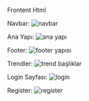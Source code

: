 Frontent Html

Navbar:
![navbar](https://github.com/i99c/Blog-FrontEnd/assets/119710326/3de750ea-8d7e-41bd-905a-d99c46e08710)

Ana Yapı:
![ana yapı](https://github.com/i99c/Blog-FrontEnd/assets/119710326/af807ffa-a96e-44c3-87c5-20af7241df8a)

Footer:
![footer yapısı](https://github.com/i99c/Blog-FrontEnd/assets/119710326/5b7b9442-b1ff-45a4-a271-784db813198b)

Trendler:
![trend başlıklar](https://github.com/i99c/Blog-FrontEnd/assets/119710326/b18ef757-8f81-470e-96f4-24b16b0c9530)

Login Sayfası:
![login](https://github.com/i99c/Blog-FrontEnd/assets/119710326/1c6958c7-7e73-4499-b555-4c8149a0e313)

Register:
![register](https://github.com/i99c/Blog-FrontEnd/assets/119710326/e4dc32ff-54b9-4dff-8310-eb23fc12f81f)
